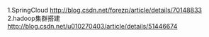 1.SpringCloud http://blog.csdn.net/forezp/article/details/70148833
2.hadoop集群搭建 http://blog.csdn.net/u010270403/article/details/51446674
